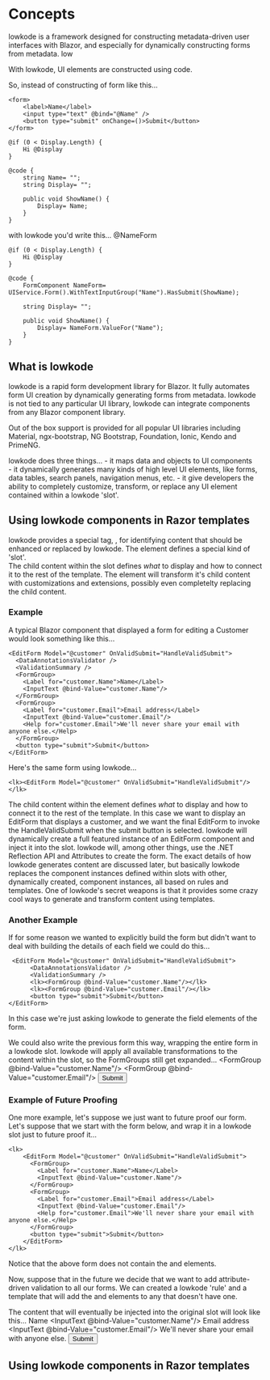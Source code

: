 ﻿# Concepts

lowkode is a framework designed for constructing metadata-driven user interfaces with Blazor, and especially for dynamically constructing forms from metadata.
low

With lowkode, UI elements are constructed using code.

So, instead of constructing of form like this...

    <form>
        <label>Name</label>
        <input type="text" @bind="@Name" />
        <button type="submit" onChange=()>Submit</button>
    </form>

    @if (0 < Display.Length) {
        Hi @Display
	}

    @code {
        string Name= "";
        string Display= "";

        public void ShowName() { 
            Display= Name; 
        }
	}

with lowkode you'd write this...
    @NameForm

    @if (0 < Display.Length) {
        Hi @Display
	}

    @code {
        FormComponent NameForm= UIService.Form().WithTextInputGroup("Name").HasSubmit(ShowName);

        string Display= "";

        public void ShowName() { 
            Display= NameForm.ValueFor("Name"); 
        }
	}





## What is lowkode

lowkode is a rapid form development library for Blazor.
It fully automates form UI creation by dynamically generating forms from metadata.
lowkode is not tied to any particular UI library, lowkode can integrate components from any Blazor component library.


Out of the box support is provided for all popular UI libraries including Material, ngx-bootstrap, NG Bootstrap, Foundation, Ionic, Kendo and PrimeNG.

lowkode does three things...
	- it maps data and objects to UI components 		
	- it dynamically generates many kinds of high level UI elements, like forms, data tables, search panels, navigation menus, etc.
	- it give developers the ability to completely customize, transform, or replace any UI element contained within a lowkode 'slot'. 

## Using lowkode components in Razor templates
lowkode provides a special tag, <lk>, for identifying content that should be enhanced or replaced by lowkode.
The <lk> element defines a special kind of 'slot'.  
The child content within the slot defines *what* to display and how to connect it to the rest of the template. 
The <lk> element will transform it's child content with customizations and extensions, possibly even completelty 
replacing the child content.

### Example
A typical Blazor component that displayed a form for editing a Customer would look something like this...

    <EditForm Model="@customer" OnValidSubmit="HandleValidSubmit">
      <DataAnnotationsValidator />
      <ValidationSummary />
      <FormGroup>
        <Label for="customer.Name">Name</Label>
        <InputText @bind-Value="customer.Name"/>
      </FormGroup>
      <FormGroup>
        <Label for="customer.Email">Email address</Label>
        <InputText @bind-Value="customer.Email"/>
        <Help for="customer.Email">We'll never share your email with anyone else.</Help>
      </FormGroup>
      <button type="submit">Submit</button>
    </EditForm>

Here's the same form using lowkode...

    <lk><EditForm Model="@customer" OnValidSubmit="HandleValidSubmit"/></lk>

The child content within the <lk> element defines *what* to display and how to connect it to the rest of the template.
In this case we want to display an EditForm that displays a customer, and we want the final EditForm to invoke the HandleValidSubmit when the 
submit button is selected.
lowkode will dynamically create a full featured instance of an EditForm component and inject it into the slot.
lowkode will, among other things, use the .NET Reflection API and Attributes to create the form.
The exact details of how lowkode generates content are discussed later, but basically lowkode replaces the component instances defined 
within <lk> slots with other, dynamically created, component instances, all based on rules and templates.
One of lowkode's secret weapons is that it provides some crazy cool ways to generate and transform content using templates.


### Another Example
If for some reason we wanted to explicitly build the form but didn't want to deal with building the details of each field we could do this...

     <EditForm Model="@customer" OnValidSubmit="HandleValidSubmit">
          <DataAnnotationsValidator />
          <ValidationSummary />
          <lk><FormGroup @bind-Value="customer.Name"/></lk>
          <lk><FormGroup @bind-Value="customer.Email"/></lk>
          <button type="submit">Submit</button>
    </EditForm>

In this case we're just asking lowkode to generate the field elements of the form.


We could also write the previous form this way, wrapping the entire form in a lowkode slot.
lowkode will apply all available transformations to the content within the slot, so the FormGroups still get expanded...
    <lk>
        <EditForm Model="@customer" OnValidSubmit="HandleValidSubmit">
              <DataAnnotationsValidator />
              <ValidationSummary />
              <FormGroup @bind-Value="customer.Name"/>
              <FormGroup @bind-Value="customer.Email"/>
              <button type="submit">Submit</button>
        </EditForm>
    </lk>

### Example of Future Proofing
One more example, let's suppose we just want to future proof our form.
Let's suppose that we start with the form below, and wrap it in a lowkode slot just to future proof it...

    <lk>
        <EditForm Model="@customer" OnValidSubmit="HandleValidSubmit">
          <FormGroup>
            <Label for="customer.Name">Name</Label>
            <InputText @bind-Value="customer.Name"/>
          </FormGroup>
          <FormGroup>
            <Label for="customer.Email">Email address</Label>
            <InputText @bind-Value="customer.Email"/>
            <Help for="customer.Email">We'll never share your email with anyone else.</Help>
          </FormGroup>
          <button type="submit">Submit</button>
        </EditForm>
    </lk>

Notice that the above form does not contain the <DataAnnotationsValidator/> and <ValidationSummary/> elements.

Now, suppose that in the future we decide that we want to add attribute-driven validation to all our forms.
We can created a lowkode 'rule' and a template that will add the  <DataAnnotationsValidator/> and <ValidationSummary/> elements to 
any <EditForm> that doesn't have one.

The content that will eventually be injected into the original slot will look like this...
    <EditForm Model="@customer" OnValidSubmit="HandleValidSubmit">
      <DataAnnotationsValidator />
      <ValidationSummary />
      <FormGroup>
        <Label for="customer.Name">Name</Label>
        <InputText @bind-Value="customer.Name"/>
      </FormGroup>
      <FormGroup>
        <Label for="customer.Email">Email address</Label>
        <InputText @bind-Value="customer.Email"/>
        <Help for="customer.Email">We'll never share your email with anyone else.</Help>
      </FormGroup>
      <button type="submit">Submit</button>
    </EditForm>



## Using lowkode components in Razor templates




